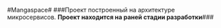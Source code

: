 #Mangaspace#
###Проект построенный на архитектуре микросервисов. **Проект находится на раней стадии разработки**###
